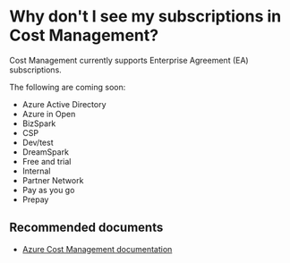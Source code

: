 <properties
	pageTitle="Why don't I see my subscriptions in Cost Management?"
	description="can't see subscriptions"
	service="microsoft.costmanagement"
	resource="costmanagement"
	authors="woodbridge"
	displayOrder="2"
	selfHelpType="resource"
	supportTopicIds=""
	resourceTags=""
	productPesIds=""
	cloudEnvironments="public"
/>

# Why don't I see my subscriptions in Cost Management?

Cost Management currently supports Enterprise Agreement (EA) subscriptions.

The following are coming soon:

* Azure Active Directory
* Azure in Open
* BizSpark
* CSP
* Dev/test
* DreamSpark
* Free and trial
* Internal
* Partner Network
* Pay as you go
* Prepay

## **Recommended documents**

* [Azure Cost Management documentation](https://docs.microsoft.com/azure/cost-management/)
